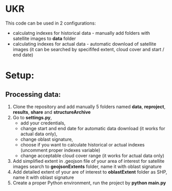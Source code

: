 # UKR
This code can be used in 2 configurations:
- calculatng indexes for historical data - manually add folders with satellite images to **data** folder
- calculating indexes for actual data - automatic download of satellite images (it can be searched by specififed extent, cloud cover and start / end date)
# Setup:
## Processing data:
1) Clone the repository and add manually 5 folders named **data**, **reproject**, **results**, **share** and **structureArchive**
2) Go to **settings.py**, 
    - add your credentials, 
    - change start and end date for automatic data download (it works for actual data only), 
    - change oblast signature, 
    - choose if you want to calculate historical or actual indexes (uncomment proper indexes variable)
    - change acceptable cloud cover range (it works for actual data only)
3) Add simplified extent in .geojson file of your area of interest for satellite images search to **geojsonExtents** folder, name it with oblast signature
4) Add detailed extent of your are of interest to **oblastExtent** folder as SHP, name it with oblast signature
5) Create a proper Python environment, run the project by **python main.py**
